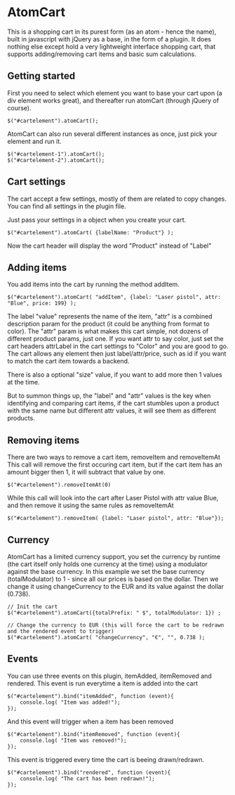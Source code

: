AtomCart
=============

This is a shopping cart in its purest form (as an atom - hence the name), built in javascript with jQuery as a base, in the form of a plugin. It does nothing else except hold a very lightweight interface shopping cart, that supports adding/removing cart items and basic sum calculations.


Getting started
-------

First you need to select which element you want to base your cart upon (a div element works great), and thereafter run atomCart (through jQuery of course).

	$("#cartelement").atomCart();
  


AtomCart can also run several different instances as once, just pick your element and run it.

	$("#cartelement-1").atomCart();
	$("#cartelement-2").atomCart();




Cart settings
-------

The cart accept a few settings, mostly of them are related to copy changes. You can find all settings in the plugin file.

Just pass your settings in a object when you create your cart.

	$("#cartelement").atomCart( {labelName: "Product"} );

Now the cart header will display the word "Product" instead of "Label"


Adding items
-------

You add items into the cart by running the method addItem.

	$("#cartelement").atomCart( "addItem", {label: "Laser pistol", attr: "Blue", price: 199} );

The label "value" represents the name of the item, "attr" is a combined description param for the product (it could be anything from format to color). The "attr" param is what makes this cart simple, not dozens of different product params, just one. If you want attr to say color, just set the cart headers attrLabel in the cart settings to "Color" and you are good to go. The cart allows any element then just label/attr/price, such as id if you want to match the cart item towards a backend.

There is also a optional "size" value, if you want to add more then 1 values at the time.

But to summon things up, the "label" and "attr" values is the key when identifying and comparing cart items, if the cart stumbles upon a product with the same name but different attr values, it will see them as different products. 


Removing items
-------

There are two ways to remove a cart item, removeItem and removeItemAt
This call will remove the first occuring cart item, but if the cart item has an amount bigger then 1, it will subtract that value by one.

	$("#cartelement").removeItemAt(0)


While this call will look into the cart after Laser Pistol with attr value Blue, and then remove it using the same rules as removeItemAt

	$("#cartelement").removeItem( {label: "Laser pistol", attr: "Blue"});



Currency
-------

AtomCart has a limited currency support, you set the currency by runtime (the cart itself only holds one currency at the time) using a modulator against the base currency. In this example we set the base currency (totalModulator) to 1 - since all our prices is based on the dollar. Then we change it using changeCurrency to the EUR and its value against the dollar (0.738).

	// Init the cart
	$("#cartelement").atomCart({totalPrefix: " $", totalModulator: 1}) ;	

	// Change the currency to EUR (this will force the cart to be redrawn and the rendered event to trigger)
	$("#cartelement").atomCart( "changeCurrency", "€", "", 0.738 );



Events
-------

You can use three events on this plugin, itemAdded, itemRemoved and rendered.
This event is run everytime a item is added into the cart


	$("#cartelement").bind("itemAdded", function (event){
		console.log( "Item was added!");
	});



And this event will trigger when a item has been removed

	$("#cartelement").bind("itemRemoved", function (event){
		console.log( "Item was removed!");
	});


This event is triggered every time the cart is beeing drawn/redrawn.

	$("#cartelement").bind("rendered", function (event){
		console.log( "The cart has been redrawn!");
	});


